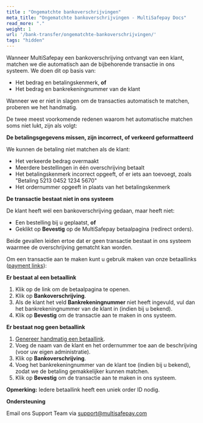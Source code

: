 ```yaml
---
title : "Ongematchte bankoverschrijvingen"
meta_title: "Ongematchte bankoverschrijvingen - MultiSafepay Docs"
read_more: "."
weight: 1
url: '/bank-transfer/ongematchte-bankoverschrijvingen/'
tags: "hidden"
---
```


Wanneer MultiSafepay een bankoverschrijving ontvangt van een klant, matchen we die automatisch aan de bijbehorende transactie in ons systeem. We doen dit op basis van:

 - Het bedrag en betalingskenmerk, **of**
 - Het bedrag en bankrekeningnummer van de klant

Wanneer we er niet in slagen om de transacties automatisch te matchen, proberen we het handmatig.

De twee meest voorkomende redenen waarom het automatische matchen soms niet lukt, zijn als volgt:

**De betalingsgegevens missen, zijn incorrect, of verkeerd geformatteerd**

We kunnen de betaling niet matchen als de klant:

- Het verkeerde bedrag overmaakt
- Meerdere bestellingen in één overschrijving betaalt
- Het betalingskenmerk incorrect opgeeft, of er iets aan toevoegt, zoals "Betaling 5213 0452 1234 5670"
- Het ordernummer opgeeft in plaats van het betalingskenmerk

**De transactie bestaat niet in ons systeem**

De klant heeft wél een bankoverschrijving gedaan, maar heeft niet:
    
- Een bestelling bij u geplaatst, **of**
- Geklikt op **Bevestig** op de MultiSafepay betaalpagina (redirect orders). 

Beide gevallen leiden ertoe dat er geen transactie bestaat in ons systeem waarmee de overschrijving gematcht kan worden.

Om een transactie aan te maken kunt u gebruik maken van onze betaallinks ([payment links](/payment-links/)):

**Er bestaat al een betaallink**

1. Klik op de link om de betaalpagina te openen. 
2. Klik op **Bankoverschrijving**.
3. Als de klant het veld **Bankrekeningnummer** niet heeft ingevuld, vul dan het bankrekeningnummer van de klant in (indien bij u bekend).
4. Klik op **Bevestig** om de transactie aan te maken in ons systeem.

**Er bestaat nog geen betaallink**

1. [Genereer handmatig een betaallink](/payment-links/generating-links/). 
2. Voeg de naam van de klant en het ordernummer toe aan de beschrijving (voor uw eigen administratie). 
3. Klik op **Bankoverschrijving**.
4. Voeg het bankrekeningnummer van de klant toe (indien bij u bekend), zodat we de betaling gemakkelijker kunnen matchen.
5. Klik op **Bevestig** om de transactie aan te maken in ons systeem.

**Opmerking:** Iedere betaallink heeft een uniek order ID nodig.

**Ondersteuning**

Email ons Support Team via <support@multisafepay.com>